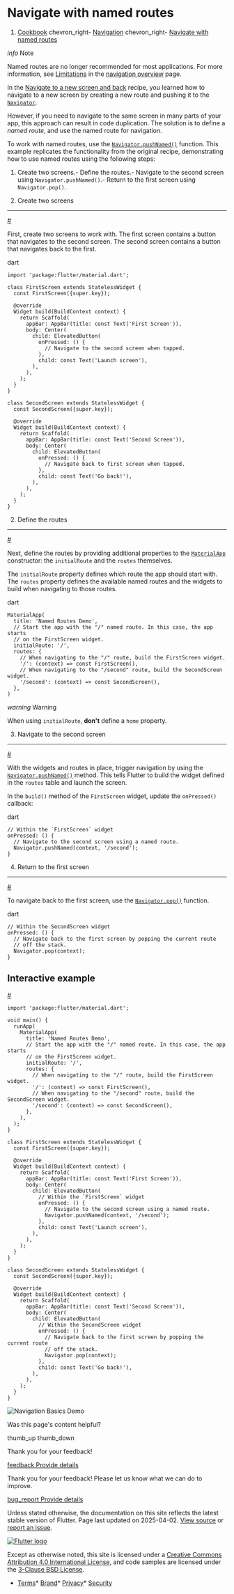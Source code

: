 Navigate with named routes
==========================

1. [Cookbook](/cookbook) chevron\_right- [Navigation](/cookbook/navigation) chevron\_right- [Navigate with named routes](/cookbook/navigation/named-routes)

*info* Note

Named routes are no longer recommended for most applications. For more information, see [Limitations](/ui/navigation#limitations) in the [navigation overview](/ui/navigation) page.

In the [Navigate to a new screen and back](/cookbook/navigation/navigation-basics) recipe, you learned how to navigate to a new screen by creating a new route and pushing it to the [`Navigator`](https://api.flutter.dev/flutter/widgets/Navigator-class.html).

However, if you need to navigate to the same screen in many parts of your app, this approach can result in code duplication. The solution is to define a *named route*, and use the named route for navigation.

To work with named routes, use the [`Navigator.pushNamed()`](https://api.flutter.dev/flutter/widgets/Navigator/pushNamed.html) function. This example replicates the functionality from the original recipe, demonstrating how to use named routes using the following steps:

1. Create two screens.- Define the routes.- Navigate to the second screen using `Navigator.pushNamed()`.- Return to the first screen using `Navigator.pop()`.

1. Create two screens
---------------------

[#](#1-create-two-screens)

First, create two screens to work with. The first screen contains a button that navigates to the second screen. The second screen contains a button that navigates back to the first.

dart

```
import 'package:flutter/material.dart';

class FirstScreen extends StatelessWidget {
  const FirstScreen({super.key});

  @override
  Widget build(BuildContext context) {
    return Scaffold(
      appBar: AppBar(title: const Text('First Screen')),
      body: Center(
        child: ElevatedButton(
          onPressed: () {
            // Navigate to the second screen when tapped.
          },
          child: const Text('Launch screen'),
        ),
      ),
    );
  }
}

class SecondScreen extends StatelessWidget {
  const SecondScreen({super.key});

  @override
  Widget build(BuildContext context) {
    return Scaffold(
      appBar: AppBar(title: const Text('Second Screen')),
      body: Center(
        child: ElevatedButton(
          onPressed: () {
            // Navigate back to first screen when tapped.
          },
          child: const Text('Go back!'),
        ),
      ),
    );
  }
}
```

2. Define the routes
--------------------

[#](#2-define-the-routes)

Next, define the routes by providing additional properties to the [`MaterialApp`](https://api.flutter.dev/flutter/material/MaterialApp-class.html) constructor: the `initialRoute` and the `routes` themselves.

The `initialRoute` property defines which route the app should start with. The `routes` property defines the available named routes and the widgets to build when navigating to those routes.

dart

```
MaterialApp(
  title: 'Named Routes Demo',
  // Start the app with the "/" named route. In this case, the app starts
  // on the FirstScreen widget.
  initialRoute: '/',
  routes: {
    // When navigating to the "/" route, build the FirstScreen widget.
    '/': (context) => const FirstScreen(),
    // When navigating to the "/second" route, build the SecondScreen widget.
    '/second': (context) => const SecondScreen(),
  },
)
```

*warning* Warning

When using `initialRoute`, **don't** define a `home` property.

3. Navigate to the second screen
--------------------------------

[#](#3-navigate-to-the-second-screen)

With the widgets and routes in place, trigger navigation by using the [`Navigator.pushNamed()`](https://api.flutter.dev/flutter/widgets/Navigator/pushNamed.html) method. This tells Flutter to build the widget defined in the `routes` table and launch the screen.

In the `build()` method of the `FirstScreen` widget, update the `onPressed()` callback:

dart

```
// Within the `FirstScreen` widget
onPressed: () {
  // Navigate to the second screen using a named route.
  Navigator.pushNamed(context, '/second');
}
```

4. Return to the first screen
-----------------------------

[#](#4-return-to-the-first-screen)

To navigate back to the first screen, use the [`Navigator.pop()`](https://api.flutter.dev/flutter/widgets/Navigator/pop.html) function.

dart

```
// Within the SecondScreen widget
onPressed: () {
  // Navigate back to the first screen by popping the current route
  // off the stack.
  Navigator.pop(context);
}
```

Interactive example
-------------------

[#](#interactive-example)

```
import 'package:flutter/material.dart';

void main() {
  runApp(
    MaterialApp(
      title: 'Named Routes Demo',
      // Start the app with the "/" named route. In this case, the app starts
      // on the FirstScreen widget.
      initialRoute: '/',
      routes: {
        // When navigating to the "/" route, build the FirstScreen widget.
        '/': (context) => const FirstScreen(),
        // When navigating to the "/second" route, build the SecondScreen widget.
        '/second': (context) => const SecondScreen(),
      },
    ),
  );
}

class FirstScreen extends StatelessWidget {
  const FirstScreen({super.key});

  @override
  Widget build(BuildContext context) {
    return Scaffold(
      appBar: AppBar(title: const Text('First Screen')),
      body: Center(
        child: ElevatedButton(
          // Within the `FirstScreen` widget
          onPressed: () {
            // Navigate to the second screen using a named route.
            Navigator.pushNamed(context, '/second');
          },
          child: const Text('Launch screen'),
        ),
      ),
    );
  }
}

class SecondScreen extends StatelessWidget {
  const SecondScreen({super.key});

  @override
  Widget build(BuildContext context) {
    return Scaffold(
      appBar: AppBar(title: const Text('Second Screen')),
      body: Center(
        child: ElevatedButton(
          // Within the SecondScreen widget
          onPressed: () {
            // Navigate back to the first screen by popping the current route
            // off the stack.
            Navigator.pop(context);
          },
          child: const Text('Go back!'),
        ),
      ),
    );
  }
}
```

 ![Navigation Basics Demo](/assets/images/docs/cookbook/navigation-basics.webp)

Was this page's content helpful?

thumb\_up thumb\_down

Thank you for your feedback!

 [feedback Provide details](https://github.com/flutter/website/issues/new?template=1_page_issue.yml&&page-url=https://docs.flutter.dev/cookbook/navigation/named-routes/&page-source=https://github.com/flutter/website/tree/main/src/content/cookbook/navigation/named-routes.md)

Thank you for your feedback! Please let us know what we can do to improve.

 [bug\_report Provide details](https://github.com/flutter/website/issues/new?template=1_page_issue.yml&&page-url=https://docs.flutter.dev/cookbook/navigation/named-routes/&page-source=https://github.com/flutter/website/tree/main/src/content/cookbook/navigation/named-routes.md)

Unless stated otherwise, the documentation on this site reflects the latest stable version of Flutter. Page last updated on 2025-04-02. [View source](https://github.com/flutter/website/tree/main/src/content/cookbook/navigation/named-routes.md) or [report an issue](https://github.com/flutter/website/issues/new?template=1_page_issue.yml&&page-url=https://docs.flutter.dev/cookbook/navigation/named-routes/&page-source=https://github.com/flutter/website/tree/main/src/content/cookbook/navigation/named-routes.md "Report an issue with this page").

[![Flutter logo](/assets/images/branding/flutter/logo+text/horizontal/white.svg)](https://flutter.dev)

Except as otherwise noted, this site is licensed under a [Creative Commons Attribution 4.0 International License](https://creativecommons.org/licenses/by/4.0/), and code samples are licensed under the [3-Clause BSD License](https://opensource.org/licenses/BSD-3-Clause).

* [Terms](/tos "Terms of use")* [Brand](/brand "Brand usage guidelines")* [Privacy](https://policies.google.com/privacy "Privacy policy")* [Security](/security "Security philosophy and practices")

    